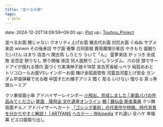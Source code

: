```yaml
---
title: "並べるお面"
tags:
 - Info
---
```


date: 2024-12-20T14:09:59+09:00
up:: [Plot](../Bar/Novel/Chaos/Plot.md)
up:: [Touhou_Project](../Bar/Novel/Touhou_Project/Touhou_Project.md)

並べるお面
棚じゃない
クオリティ上げお面
撤去代お面
対抗お面
ぐぬぬ
サグメ来店
winwin
その後来店
サグ面
衝撃
合同面堀
霧雨魔理沙来店
やきもち
面掘りたいけん
はまり
店並べ
閑古鳥
しりとり
らいて「ん」
霊夢来店
がっつき
全成敗
全否定
祭りなし
祭り開催
夜店
同人面祭り
こいしランダム、六の目
	頭でサードアイが揺れる頭巾
面づくり実演神子娘々18禁
宮古芳香紙っペラ
純狐めおと
トリコロールお面VSレインボーお面
	賭け金狐面菅牧
	河童皿河童とげ安全
	ガンダム早苗弾幕で光る眼
中国すだれ帽子アリス
	聞く
	彫る
	いけない
	借りる	
真っ黒頭ルーミア

クソ重仮面小傘
	アドバイザーレインボー
	[小飛出、完成しました | 能面パパの作品みてください](https://ameblo.jp/noumenpapa1945/entry-12737210574.html)
	[能面　猿飛出 文化遺産オンライン](https://bunka.nii.ac.jp/heritages/detail/527073)
	[鵺 | 銕仙会 能楽事典](http://www.tessen.org/dictionary/explain/nue/nue_2011)
クソ棘仮面チルノ
	アドバイザーへカート
	[「ゴシック美術」の代表作や特徴、時代背景を分かりやすく解説！ | ARTFANS](https://artfans.jp/gothic-art/)
	[ヘカテー - Wikipedia](https://ja.wikipedia.org/wiki/%E3%83%98%E3%82%AB%E3%83%86%E3%83%BC)
すれ違い
全ハケ
幸福
幕
ピエロ面取り出し